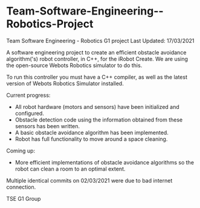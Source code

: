 # Team-Software-Engineering--Robotics-Project
Team Software Engineering - Robotics G1 project
Last Updated: 17/03/2021

A software engineering project to create an efficient obstacle avoidance algorithm('s) robot controller, in C++, for the iRobot Create. We are using the open-source Webots Robotics simulator to do this.

To run this controller you must have a C++ compiler, as well as the latest version of Webots Robotics Simulator installed.

Current progress:
- All robot hardware (motors and sensors) have been initialized and configured.
- Obstacle detection code using the information obtained from these sensors has been written.
- A basic obstacle avoidance algorithm has been implemented.
- Robot has full functionality to move around a space cleaning.

Coming up:
- More efficient implementations of obstacle avoidance algorithms so the robot can clean a room to an optimal extent.

Multiple identical commits on 02/03/2021 were due to bad internet connection. 

TSE G1 Group
